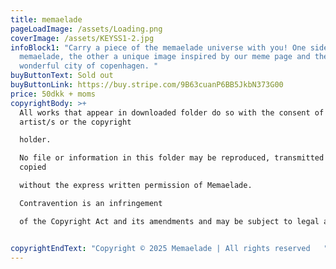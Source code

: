 ```yaml
---
title: memaelade
pageLoadImage: /assets/Loading.png
coverImage: /assets/KEYSS1-2.jpg
infoBlock1: "Carry a piece of the memaelade universe with you! One side shows
  memaelade, the other a unique image inspired by our meme page and the
  wonderful city of copenhagen. "
buyButtonText: Sold out
buyButtonLink: https://buy.stripe.com/9B63cuanP6BB5JkbN373G00
price: 50dkk + moms
copyrightBody: >+
  All works that appear in downloaded folder do so with the consent of the
  artist/s or the copyright 

  holder. 

  No file or information in this folder may be reproduced, transmitted or
  copied 

  without the express written permission of Memaelade. 

  Contravention is an infringement 

  of the Copyright Act and its amendments and may be subject to legal action.


copyrightEndText: "Copyright © 2025 Memaelade | All rights reserved   "
---
```

